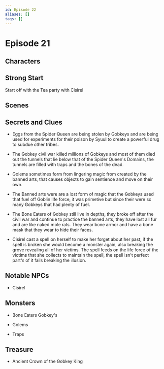 ```yaml
---
id: Episode 22
aliases: []
tags: []
---
```


# Episode 21

## Characters

## Strong Start
Start off with the Tea party with Cisirel
    
## Scenes

## Secrets and Clues
- Eggs from the Spider Queen are being stolen by Gobkeys and are being used for experiments for their poison by Syuul to create a powerful drug to subdue other tribes.

- The Gobkey civil war killed millions of Gobkeys and most of them died out the tunnels that lie below that of the Spider Queen's Domains, the tunnels are filled with traps and the bones of the dead. 

- Golems sometimes form from lingering magic from created by the banned arts, that causes objects to gain sentience and move on their own.

- The Banned arts were are a lost form of magic that the Gobkeys used that fuel off Goblin life force, it was primetive but since their were so many Gobkeys that had plenty of fuel.

- The Bone Eaters of Gobkey still live in depths, they broke off after the civil war and continue to practice the banned arts, they have lost all fur and are like naked mole rats. They wear bone armor and have a bone mask that they wear to hide their faces.

- Cisirel cast a spell on herself to make her forget about her past, if the spell is broken she would become a monster again, also breaking the grove revealing all of her victims. The spell feeds on the life force of the victims that she collects to maintain the spell, the spell isn't perfect part's of it fails breaking the illusion.


## Notable NPCs

- Cisirel

## Monsters
- Bone Eaters Gobkey's

- Golems

- Traps
## Treasure

- Ancient Crown of the Gobkey King

